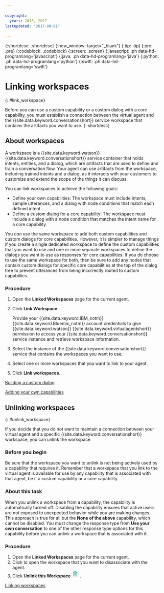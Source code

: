 ```yaml
---

copyright:
  years: 2015, 2017
lastupdated: "2017-08-01"

---
```


{:shortdesc: .shortdesc}
{:new_window: target="_blank"}
{:tip: .tip}
{:pre: .pre}
{:codeblock: .codeblock}
{:screen: .screen}
{:javascript: .ph data-hd-programlang='javascript'}
{:java: .ph data-hd-programlang='java'}
{:python: .ph data-hd-programlang='python'}
{:swift: .ph data-hd-programlang='swift'}

# Linking workspaces
{: #link_workspace}

Before you can use a custom capability or a custom dialog with a core capability, you must establish a connection between the virtual agent and the {{site.data.keyword.conversationshort}} service workspace that contains the artifacts you want to use.
{: shortdesc}

## About workspaces

A workspace is a {{site.data.keyword.watson}} {{site.data.keyword.conversationshort}} service container that holds intents, entities, and a dialog, which are artifacts that are used to define and train a conversation flow. Your agent can use artifacts from the workspace, including trained intents and a dialog, as it interacts with your customers to customize and extend the scope of the things it can discuss.

You can link workspaces to achieve the following goals:

- Define your own capabilities: The workspace must include intents, sample utterances, and a dialog with node conditions that match each defined intent.
- Define a custom dialog for a core capability: The workspace must include a dialog with a node condition that matches the intent name for a core capability.

You *can* use the same workspace to add both custom capabilities and custom dialogs for core capabilities. However, it is simpler to manage things if you create a single dedicated workspace to define the custom capabilities that you want to use and one or more separate workspaces to define the dialogs you want to use as responses for core capabilities. If you do choose to use the same workspace for both, then be sure to add any nodes that contain custom dialogs for specific core capabilities at the top of the dialog tree to prevent utterances from being incorrectly routed to custom capabilites.

### Procedure

1.  Open the **Linked Workspaces** page for the current agent.
1.  Click **Link Workspace**.

    Provide your {{site.data.keyword.IBM_notm}} {{site.data.keyword.Bluemix_notm}} account credentials to give {{site.data.keyword.watson}} {{site.data.keyword.virtualagentshort}} permission to access your {{site.data.keyword.conversationshort}} service instance and retrieve workspace information.

1.  Select the instance of the {{site.data.keyword.conversationshort}} service that contains the workspaces you want to use.
1.  Select one or more workspaces that you want to link to your agent.
1.  Click **Link workspaces**.

[Building a custom dialog](add-custom-dialog.html)

[Adding your own capabilities](add-custom-capabilities.html)

## Unlinking workspaces
{: #unlink_workspace}

If you decide that you do not want to maintain a connection between your virtual agent and a specific {{site.data.keyword.conversationshort}} workspace, you can unlink the workspace.

### Before you begin

Be sure that the workspace you want to unlink is not being actively used by a capability that requires it. Remember that a workspace that you link to the virtual agent is available for use by any capability that is associated with that agent, be it a custom capability or a core capability.

### About this task

When you unlink a workspace from a capability, the capability is automatically turned off. Disabling the capability ensures that active users are not exposed to unexpected behavior while you are making changes. This approach is true for all but the **None of the above** capability, which cannot be disabled. You must change the response type from **Use your own conversation** to one of the other response type options for this capability before you can unlink a workspace that is associated with it.

### Procedure

1.  Open the **Linked Workspaces** page for the current agent.
1.  Click to open the workspace that you want to disassociate with the agent.
1.  Click **Unlink this Workspace** ![trash can icon representing delete link relationship](images/trash.png) .

[Linking workspaces](link_workspace.html)
